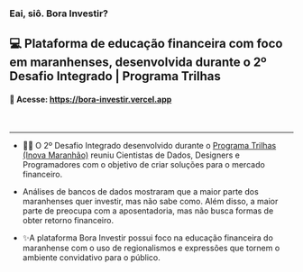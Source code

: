 ### Eai, siô. Bora Investir?
## 💻 Plataforma de educação financeira com foco em maranhenses, desenvolvida durante o 2º Desafio Integrado | Programa Trilhas

#### 🔗 Acesse: https://bora-investir.vercel.app
<br>

___

- 🐱‍💻 O 2º Desafio Integrado desenvolvido durante o <a href="https://www.inova.ma.gov.br/trilhas" target="_blank">Programa Trilhas (Inova Maranhão)</a> reuniu Cientistas de Dados, Designers e Programadores com o objetivo de criar soluções para o mercado financeiro.

- Análises de bancos de dados mostraram que a maior parte dos maranhenses quer investir, mas não sabe como. Além disso, a maior parte de preocupa com a aposentadoria, mas não busca formas de obter retorno financeiro.

- ✨A plataforma Bora Investir possui foco na educação financeira do maranhense com o uso de regionalismos e expressões que tornem o ambiente convidativo para o público.
